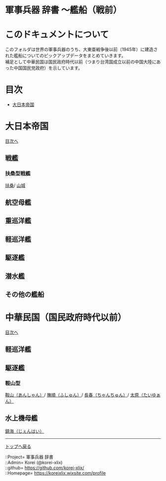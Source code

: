 # 軍事兵器 辞書 ～艦船（戦前）

# このドキュメントについて
このフォルダは世界の軍事兵器のうち、大東亜戦争後以前（1945年）に建造された艦船についてのピックアップデータをまとめていきます。  
補足として中華民国は国民政府時代以前（つまり台湾国成立以前の中国大陸にあった中国国民党政府）を示しています。  


# 目次 <a name="aMokuji"></a>

* [大日本帝国](#aEmp-Japan)




# 大日本帝国 <a name="aEmp-Japan"></a>
[目次へ](#aMokuji)

## 戦艦

### 扶桑型戦艦
[扶桑](/ship_old/emp_japan/fuso.md)/
[山城](/ship_old/emp_japan/fuso.md)


## 航空母艦


## 重巡洋艦


## 軽巡洋艦


## 駆逐艦


## 潜水艦


## その他の艦船






# 中華民国（国民政府時代以前） <a name="aChina"></a>
[目次へ](#aMokuji)

## 軽巡洋艦


## 駆逐艦

### 鞍山型
[鞍山（あんしゃん）](/ship_old/china/anshan.md)/
[撫順（ふしゅん）](/ship_old/china/anshan.md)/
[長春（ちゃんちゅん）](/ship_old/china/anshan.md)/
[太原（たいゆぁん）](/ship_old/china/anshan.md)


## 水上機母艦
[鎮海（じぇんはい）](/ship_old/china/zhenhai.md)







***
[トップへ戻る](/readme.md)  
  
::Project= 軍事兵器 辞書  
::Admin= Korei (@korei-xlix)  
::github= https://github.com/korei-xlix/  
::Homepage= https://koreixlix.wixsite.com/profile  
